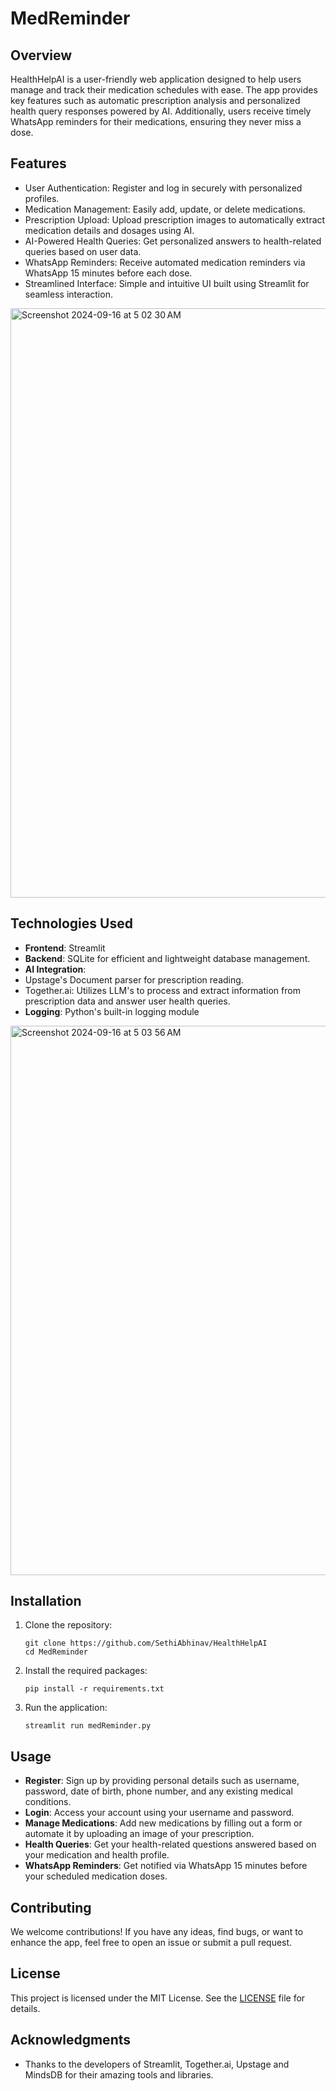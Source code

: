 # MedReminder

## Overview
HealthHelpAI is a user-friendly web application designed to help users manage and track their medication schedules with ease. The app provides key features such as automatic prescription analysis and personalized health query responses powered by AI. Additionally, users receive timely WhatsApp reminders for their medications, ensuring they never miss a dose.

## Features
- User Authentication: Register and log in securely with personalized profiles.
- Medication Management: Easily add, update, or delete medications.
- Prescription Upload: Upload prescription images to automatically extract medication details and dosages using AI.
- AI-Powered Health Queries: Get personalized answers to health-related queries based on user data.
- WhatsApp Reminders: Receive automated medication reminders via WhatsApp 15 minutes before each dose.
- Streamlined Interface: Simple and intuitive UI built using Streamlit for seamless interaction.

<img width="943" alt="Screenshot 2024-09-16 at 5 02 30 AM" src="https://github.com/user-attachments/assets/635c225e-7a3b-46ca-9fc6-ae5038638688">

## Technologies Used
- **Frontend**: Streamlit
- **Backend**: SQLite for efficient and lightweight database management.
- **AI Integration**:
-    Upstage's Document parser for prescription reading.
-    Together.ai: Utilizes LLM's to process and extract information from prescription data and answer user health queries.
- **Logging**: Python's built-in logging module

<img width="879" alt="Screenshot 2024-09-16 at 5 03 56 AM" src="https://github.com/user-attachments/assets/4601c651-a9ab-4daa-8011-d89a69a73dd6">

## Installation
1. Clone the repository:
   ```
   git clone https://github.com/SethiAbhinav/HealthHelpAI
   cd MedReminder
   ```

2. Install the required packages:
   ```
   pip install -r requirements.txt
   ```

3. Run the application:
   ```
   streamlit run medReminder.py
   ```

## Usage
- **Register**: Sign up by providing personal details such as username, password, date of birth, phone number, and any existing medical conditions.
- **Login**: Access your account using your username and password.
- **Manage Medications**: Add new medications by filling out a form or automate it by uploading an image of your prescription.
- **Health Queries**: Get your health-related questions answered based on your medication and health profile.
- **WhatsApp Reminders**: Get notified via WhatsApp 15 minutes before your scheduled medication doses.

## Contributing
We welcome contributions! If you have any ideas, find bugs, or want to enhance the app, feel free to open an issue or submit a pull request.

## License
This project is licensed under the MIT License. See the [LICENSE](LICENSE) file for details.

## Acknowledgments
- Thanks to the developers of Streamlit, Together.ai, Upstage and MindsDB for their amazing tools and libraries.
